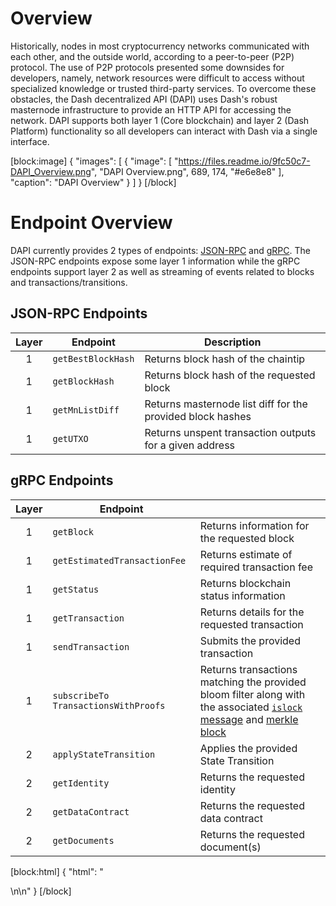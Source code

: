 # Overview

Historically, nodes in most cryptocurrency networks communicated with each other, and the outside world, according to a peer-to-peer (P2P) protocol. The use of P2P protocols presented some downsides for developers, namely, network resources were difficult to access without specialized knowledge or trusted third-party services. To overcome these obstacles, the Dash decentralized API (DAPI) uses Dash's robust masternode infrastructure to provide an HTTP API for accessing the network. DAPI supports both layer 1 (Core blockchain) and layer 2 (Dash Platform) functionality so all developers can interact with Dash via a single interface.

[block:image]
{
  "images": [
    {
      "image": [
        "https://files.readme.io/9fc50c7-DAPI_Overview.png",
        "DAPI Overview.png",
        689,
        174,
        "#e6e8e8"
      ],
      "caption": "DAPI Overview"
    }
  ]
}
[/block]
# Endpoint Overview

DAPI currently provides 2 types of endpoints: [JSON-RPC](https://www.jsonrpc.org/) and [gRPC](https://grpc.io/docs/guides/). The JSON-RPC endpoints expose some layer 1 information while the gRPC endpoints support layer 2 as well as streaming of events related to blocks and transactions/transitions.

## JSON-RPC Endpoints

| Layer | Endpoint | Description |
| :-: | - | - |
| 1 | `getBestBlockHash` | Returns block hash of the chaintip |
| 1 | `getBlockHash` | Returns block hash of the requested block |
| 1 | `getMnListDiff` | Returns masternode list diff for the provided block hashes |
| 1 | `getUTXO` | Returns unspent transaction outputs for a given address |

## gRPC Endpoints

| Layer | Endpoint | |
| :-: | - | - |
| 1 | `getBlock` | Returns information for the requested block |
| 1 | `getEstimatedTransactionFee` | Returns estimate of required transaction fee |
| 1 | `getStatus` | Returns blockchain status information |
| 1 | `getTransaction` | Returns details for the requested transaction |
| 1 | `sendTransaction` | Submits the provided transaction |
| 1 | `subscribeTo` `TransactionsWithProofs` | Returns transactions matching the provided bloom filter along with the associated [`islock` message](https://dashcore.readme.io/docs/core-ref-p2p-network-instantsend-messages#section-islock) and [merkle block](https://dashcore.readme.io/docs/core-ref-p2p-network-data-messages#section-merkle-block) |
| 2 | `applyStateTransition` | Applies the provided State Transition |
| 2 | `getIdentity` | Returns the requested identity |
| 2 | `getDataContract` | Returns the requested data contract |
| 2 | `getDocuments` | Returns the requested document(s) |
[block:html]
{
  "html": "<div></div>\n<!--\n - Dependent on [DP-2129](https://dashpay.atlassian.net/browse/DP-2129?atlOrigin=eyJpIjoiNzM1YjQzZDliMGI4NDYzMGI5ZDYyNGIyNDg1OWE0ZTYiLCJwIjoiaiJ9), [DP-2130](https://dashpay.atlassian.net/browse/DP-2130?atlOrigin=eyJpIjoiYTYzZmE0NzAzNzhmNDhkOThlNjM4ZDg4NTliZDMzNTYiLCJwIjoiaiJ9), and [DP-2157](https://dashpay.atlassian.net/browse/DP-2157?atlOrigin=eyJpIjoiOGYyODlmZDA3YzdjNDFlNDhkNGY0MTM2NDZmMWI0NDUiLCJwIjoiaiJ9)\n-->\n<style></style>"
}
[/block]